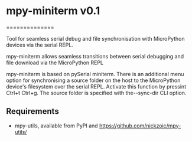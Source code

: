 # mpy-miniterm v0.1
==============

Tool for seamless serial debug and file synchronisation with MicroPython devices via the serial REPL.

mpy-miniterm allows seamless transitions between serial debugging and file download via the MicroPython REPL

mpy-miniterm is based on  pySerial miniterm. There is an additional menu option for synchronising a source folder on the host to the MicroPython device's filesystem over the serial REPL. Activate this function by pressint Ctrl+t Ctrl+g. The source folder is specified with the--sync-dir CLI option.

## Requirements

* mpy-utils, available from PyPI and https://github.com/nickzoic/mpy-utils/
